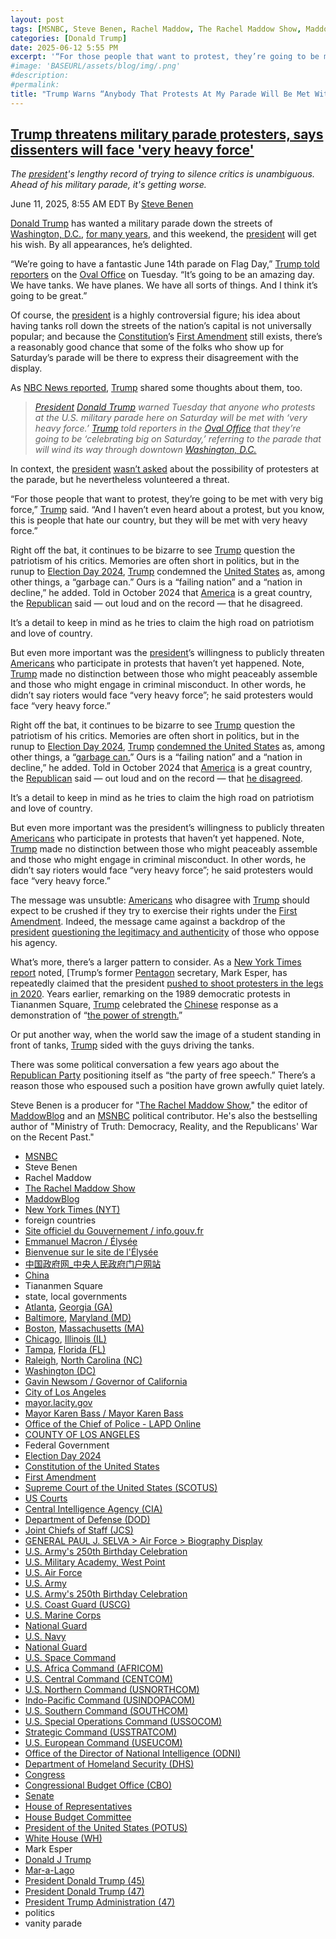 ```yaml
---
layout: post
tags: [MSNBC, Steve Benen, Rachel Maddow, The Rachel Maddow Show, MaddowBlog, New York Times (NYT), foreign countries, Site officiel du Gouvernement / info.gouv.fr, Emmanuel Macron / Élysée, Bienvenue sur le site de l’Élysée, 中国政府网_中央人民政府门户网站, China, Tiananmen Square, state local governments, Atlanta Georgia (GA), Baltimore Maryland (MD), Boston Massachusetts (MA), Chicago Illinois (IL), Tampa Florida (FL), Raleigh North Carolina (NC), Washington (DC), Gavin Newsom / Governor of California, City of Los Angeles, mayor.lacity.gov, Mayor Karen Bass / Mayor Karen Bass, Office of the Chief of Police - LAPD Online, COUNTY OF LOS ANGELES, Federal Government, Election Day 2024, Constitution of the United States, First Amendment, Supreme Court of the United States (SCOTUS), US Courts, Central Intelligence Agency (CIA), Department of Defense (DOD), Joint Chiefs of Staff (JCS), GENERAL PAUL J. SELVA > Air Force > Biography Display, U.S. Army’s 250th Birthday Celebration, U.S. Military Academy West Point, U.S. Air Force, U.S. Army, U.S. Army’s 250th Birthday Celebration, U.S. Coast Guard (USCG), U.S. Marine Corps, National Guard, U.S. Navy, National Guard, U.S. Space Command, U.S. Africa Command (AFRICOM), U.S. Central Command (CENTCOM), U.S. Northern Command (USNORTHCOM), Indo-Pacific Command (USINDOPACOM), U.S. Southern Command (SOUTHCOM), U.S. Special Operations Command (USSOCOM), Strategic Command (USSTRATCOM), U.S. European Command (USEUCOM), Office of the Director of National Intelligence (ODNI), Department of Homeland Security (DHS), Congress, Congressional Budget Office (CBO), Senate, House of Representatives, House Budget Committee, President of the United States (POTUS), White House (WH), Mark Esper, Donald J Trump, Mar-a-Lago, President Donald Trump (45), President Donald Trump (47), President Trump Administration (47), politics, vanity parade]
categories: [Donald Trump]
date: 2025-06-12 5:55 PM
excerpt: '“For those people that want to protest, they’re going to be met with very big force. And I haven’t even heard about a protest, but you know, this is people that hate our country, but they will be met with very heavy force.” – President Donnie Trump'
#image: 'BASEURL/assets/blog/img/.png'
#description:
#permalink:
title: "Trump Warns “Anybody That Protests At My Parade Will Be Met With A Very Heavy Farce”"
---
```



## [Trump threatens military parade protesters, says dissenters will face 'very heavy force'](https://www.msnbc.com/rachel-maddow-show/maddowblog/trump-threatens-military-parade-protesters-says-dissenters-will-face-h-rcna212282)

*The [president](https://www.whitehouse.gov/)'s lengthy record of trying to silence critics is unambiguous. Ahead of his military parade, it's getting worse.*

June 11, 2025, 8:55 AM EDT
By [Steve Benen](https://www.msnbc.com/author/steve-benen-ncpn433601)

[Donald Trump](https://www.donaldjtrump.com/) has wanted a military parade down the streets of [Washington, D.C.](https://dc.gov/), [for many years](https://www.msnbc.com/rachel-maddow-show/faced-soaring-price-tag-trumps-military-parade-unravels-msna1134586), and this weekend, the [president](https://www.whitehouse.gov/) will get his wish. By all appearances, he’s delighted.

“We’re going to have a fantastic June 14th parade on Flag Day,” [Trump told reporters](https://rollcall.com/factbase/trump/transcript/donald-trump-remarks-wildfire-briefing-oval-office-june-10-2025/) on the [Oval Office](https://www.whitehouse.gov/) on Tuesday. “It’s going to be an amazing day. We have tanks. We have planes. We have all sorts of things. And I think it’s going to be great.”

Of course, the [president](https://www.whitehouse.gov/) is a highly controversial figure; his idea about having tanks roll down the streets of the nation’s capital is not universally popular; and because the [Constitution](https://constitution.congress.gov/)’s [First Amendment](https://constitution.congress.gov/constitution/amendment-1/) still exists, there’s a reasonably good chance that some of the folks who show up for Saturday’s parade will be there to express their disagreement with the display.

As [NBC News reported](https://www.nbcnews.com/politics/white-house/trump-warns-military-parade-protesters-will-face-heavy-force-rcna212136), [Trump](https://www.donaldjtrump.com/) shared some thoughts about them, too.

> *[President](https://www.whitehouse.gov/) [Donald Trump](https://www.donaldjtrump.com/) warned Tuesday that anyone who protests at the U.S. military parade here on Saturday will be met with ‘very heavy force.’ [Trump](https://www.donaldjtrump.com/) told reporters in the [Oval Office](https://www.whitehouse.gov/) that they’re going to be ‘celebrating big on Saturday,’ referring to the parade that will wind its way through downtown [Washington, D.C.](https://dc.gov/)*

In context, the [president](https://www.whitehouse.gov/) [wasn’t asked](https://rollcall.com/factbase/trump/transcript/donald-trump-remarks-wildfire-briefing-oval-office-june-10-2025/) about the possibility of protesters at the parade, but he nevertheless volunteered a threat.

“For those people that want to protest, they’re going to be met with very big force,” [Trump](https://www.donaldjtrump.com/) said. “And I haven’t even heard about a protest, but you know, this is people that hate our country, but they will be met with very heavy force.”

Right off the bat, it continues to be bizarre to see [Trump](https://www.donaldjtrump.com/) question the patriotism of his critics. Memories are often short in politics, but in the runup to [Election Day 2024](https://www.fec.gov/resources/cms-content/documents/2024presgeresults.pdf), [Trump](https://www.donaldjtrump.com/) condemned the [United States](https://www.usa.gov/) as, among other things, a “garbage can.” Ours is a “failing nation” and a “nation in decline,” he added. Told in October 2024 that [America](https://www.usa.gov/) is a great country, the [Republican](https://www.gop.com/) said — out loud and on the record — that he disagreed.

It’s a detail to keep in mind as he tries to claim the high road on patriotism and love of country.

But even more important was the [president](https://www.whitehouse.gov/)’s willingness to publicly threaten [Americans](https://www.usa.gov/) who participate in protests that haven’t yet happened. Note, [Trump](https://www.donaldjtrump.com/) made no distinction between those who might peaceably assemble and those who might engage in criminal misconduct. In other words, he didn’t say rioters would face “very heavy force”; he said protesters would face “very heavy force.”

Right off the bat, it continues to be bizarre to see [Trump](https://www.donaldjtrump.com/) question the patriotism of his critics. Memories are often short in politics, but in the runup to [Election Day 2024](https://www.fec.gov/resources/cms-content/documents/2024presgeresults.pdf), [Trump](https://www.donaldjtrump.com/) [condemned the United States](https://www.msnbc.com/rachel-maddow-show/maddowblog/tale-two-closing-messages-harris-offers-patriotism-rejects-trumps-chao-rcna177986) as, among other things, a “[garbage can.](https://x.com/atrupar/status/1849884232585302222)” Ours is a “failing nation” and a “nation in decline,” he added. Told in October 2024 that [America](https://www.usa.gov/) is a great country, the [Republican](https://www.gop.com5) said — out loud and on the record — that [he disagreed](https://www.msnbc.com/rachel-maddow-show/maddowblog/election-day-nears-trump-embraces-conditional-patriotism-rcna174812).

It’s a detail to keep in mind as he tries to claim the high road on patriotism and love of country.

But even more important was the president’s willingness to publicly threaten [Americans](https://www.usa.gov/) who participate in protests that haven’t yet happened. Note, [Trump](https://www.donaldjtrump.com/) made no distinction between those who might peaceably assemble and those who might engage in criminal misconduct. In other words, he didn’t say rioters would face “very heavy force”; he said protesters would face “very heavy force.”

The message was unsubtle: [Americans](https://www.usa.gov/) who disagree with [Trump](https://www.donaldjtrump.com/) should expect to be crushed if they try to exercise their rights under the [First Amendment](https://constitution.congress.gov/constitution/amendment-1/). Indeed, the message came against a backdrop of the [president](https://www.whitehouse.gov/) [questioning the legitimacy and authenticity](https://www.msnbc.com/rachel-maddow-show/maddowblog/paid-insurrectionists-unrest-l-trump-returns-unsettling-old-favorite-rcna212142) of those who oppose his agency.

What’s more, there’s a larger pattern to consider. As a [New York Times report](https://www.nytimes.com/2025/06/10/us/politics/trump-military-parade-protests.html) noted, [Trump’s former [Pentagon](https://www.defense.gov/) secretary, Mark Esper, has repeatedly claimed that the president [pushed to shoot protesters in the legs in 2020](https://www.msnbc.com/rachel-maddow-show/maddowblog/former-defense-secretary-trump-asked-shooting-protesters-rcna26891). Years earlier, remarking on the 1989 democratic protests in Tiananmen Square, [Trump](https://www.donaldjtrump.com/) celebrated the [Chinese](https://www.gov.cn/) response as a demonstration of “[the power of strength.](https://www.msnbc.com/rachel-maddow-show/maddowblog/tiananmen-square-trump-what-he-sees-power-strength-n1222161)”

Or put another way, when the world saw the image of a student standing in front of tanks, [Trump](https://www.donaldjtrump.com/) sided with the guys driving the tanks.

There was some political conversation a few years ago about the [Republican Party](https://www.gop.com/) positioning itself as “the party of free speech.” There’s a reason those who espoused such a position have grown awfully quiet lately.

Steve Benen is a producer for "[The Rachel Maddow Show](https://www.msnbc.com/rachel-maddow-show)," the editor of [MaddowBlog](https://www.msnbc.com/rachel-maddow-show) and an [MSNBC](https://www.msnbc.com/) political contributor. He's also the bestselling author of "Ministry of Truth: Democracy, Reality, and the Republicans' War on the Recent Past."


- [MSNBC](https://www.msnbc.com/)
- Steve Benen
- Rachel Maddow 
- [The Rachel Maddow Show](https://www.msnbc.com/rachel-maddow-show)
- [MaddowBlog](https://www.msnbc.com/rachel-maddow-show) 
- [New York Times (NYT)](https://www.nytimes.com/)
- foreign countries
- [Site officiel du Gouvernement / info.gouv.fr](https://www.info.gouv.fr/)
- [Emmanuel Macron / Élysée](https://www.elysee.fr/emmanuel-macron)
- [Bienvenue sur le site de l'Élysée](https://www.elysee.fr/)
- [中国政府网_中央人民政府门户网站](https://www.gov.cn/)
- [China](https://english.www.gov.cn/)
- Tiananmen Square
- state, local governments
- [Atlanta](https://www.atlantaga.gov/), [Georgia (GA)](https://georgia.gov/)
- [Baltimore](https://www.baltimorecity.gov/), [Maryland (MD)](https://moss-maryland-cdn.nicusa-gl.com/Pages/default.aspx)
- [Boston](https://www.boston.gov/departments/311/city-boston-government), [Massachusetts (MA)](https://www.mass.gov/)
- [Chicago](https://www.chicago.gov/city/en/chicagogovt.html), [Illinois (IL)](https://www.illinois.gov/government.html)
- [Tampa](https://www.tampa.gov/), [Florida (FL)](https://www.myflorida.com/)
- [Raleigh](https://raleighnc.gov/), [North Carolina (NC)](https://www.nc.gov/)
- [Washington (DC)](https://dc.gov/)
- [Gavin Newsom / Governor of California](https://www.gov.ca.gov/about/)
- [City of Los Angeles](https://lacity.gov/)
- [mayor.lacity.gov](https://mayor.lacity.gov/)
- [Mayor Karen Bass / Mayor Karen Bass](https://mayor.lacity.gov/about-mayor-karen-bass)
- [Office of the Chief of Police - LAPD Online](https://www.lapdonline.org/office-of-the-chief-of-police/)
- [COUNTY OF LOS ANGELES](https://lacounty.gov/)
- Federal Government 
- [Election Day 2024](https://www.fec.gov/resources/cms-content/documents/2024presgeresults.pdf)
- [Constitution of the United States](https://constitution.congress.gov/)
- [First Amendment](https://constitution.congress.gov/constitution/amendment-1/)
- [Supreme Court of the United States (SCOTUS)](https://www.supremecourt.gov/)
- [US Courts](https://www.uscourts.gov/)
- [Central Intelligence Agency (CIA)](https://www.cia.gov/)
- [Department of Defense (DOD)](https://www.defense.gov/)
- [Joint Chiefs of Staff (JCS)](https://www.jcs.mil/)
- [GENERAL PAUL J. SELVA > Air Force > Biography Display](https://www.af.mil/About-Us/Biographies/Display/Article/105043/general-paul-j-selva/)
- [U.S. Army's 250th Birthday Celebration](https://www.army.mil/1775/)
- [U.S. Military Academy, West Point](https://www.westpoint.edu/)
- [U.S. Air Force](https://www.af.mil/)
- [U.S. Army](https://www.army.mil/)
- [U.S. Army's 250th Birthday Celebration](https://www.army.mil/1775/)
- [U.S. Coast Guard (USCG)](https://www.uscg.mil/)
- [U.S. Marine Corps](https://www.marines.mil/)
- [National Guard](https://www.nationalguard.mil/)
- [U.S. Navy](https://www.navy.mil/)
- [National Guard](https://www.nationalguard.mil/)
- [U.S. Space Command](https://www.spacecom.mil/)
- [U.S. Africa Command (AFRICOM)](https://www.africom.mil/)
- [U.S. Central Command (CENTCOM)](https://www.centcom.mil/)
- [U.S. Northern Command (USNORTHCOM)](https://www.northcom.mil/)
- [Indo-Pacific Command (USINDOPACOM)](https://www.pacom.mil/)
- [U.S. Southern Command (SOUTHCOM)](http://www.southcom.mil/)
- [U.S. Special Operations Command (USSOCOM)](https://www.socom.mil/)
- [Strategic Command (USSTRATCOM)](http://www.stratcom.mil/)
- [U.S. European Command (USEUCOM)](https://www.eucom.mil/)
- [Office of the Director of National Intelligence (ODNI)](https://www.odni.gov/)
- [Department of Homeland Security (DHS)](https://www.dhs.gov/)
- [Congress](https://www.congress.gov/)
- [Congressional Budget Office (CBO)](https://www.cbo.gov/)
- [Senate](https://www.senate.gov/)
- [House of Representatives](https://www.house.gov/)
- [House Budget Committee ](https://budget.house.gov/)
- [President of the United States (POTUS)](https://www.whitehouse.gov/)
- [White House (WH)](https://www.whitehouse.gov/)
- Mark Esper
- [Donald J Trump](https://www.donaldjtrump.com/)
- [Mar-a-Lago](https://www.maralagoclub.com/)
- [President Donald Trump (45)](https://trumpwhitehouse.archives.gov/)
- [President Donald Trump (47)](https://www.whitehouse.gov/administration/donald-j-trump/)
- [President Trump Administration (47)](https://www.whitehouse.gov/administration/)
- politics 
- vanity parade 
